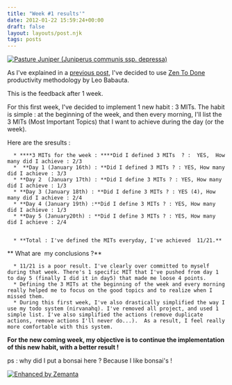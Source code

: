 ```yaml
---
title: "Week #1 results'"
date: 2012-01-22 15:59:24+00:00
draft: false
layout: layouts/post.njk
tags: posts
---
```


[![Pasture Juniper  (Juniperus communis ssp. depressa)](http://farm4.staticflickr.com/3370/3505817487_cc88c8ce5f_m.jpg)
](http://www.flickr.com/photos/nostri-imago/3505817487/)

As I've explained in a [previous post](http://laurentmaumet.com/english/my-experience-with-ztd-lets-start/), I've decided to use [Zen To Done](http://zenhabits.net/2007/11/zen-to-done-the-simple-productivity-e-book/) productivity methodology by Leo Babauta.

This is the feedback after 1 week.

For this first week, I've decided to implement 1 new habit : 3 MITs.
The habit is simple : at the beginning of the week, and then every morning, I'll list the 3 MITs (Most Important Topics) that I want to achieve during the day (or the week).

Here are the sresults :



	  * ****3 MITs for the week : ****Did I defined 3 MITs  ? :  YES,  How many did I achieve : 2/3
	  *  **Day 1 (January 16th) : **Did I defined 3 MITs ? : YES, How many did I achieve : 3/3
	  * **Day 2  (January 17th) : **Did I define 3 MITs ? : YES, How many did I achieve : 1/3
	  * **Day 3 (January 18th) : **Did I define 3 MITs ? : YES (4), How many did I achieve : 2/4
	  * **Day 4 (January 19th) :**Did I define 3 MITs ? : YES, How many did I achieve : 1/3
	  * **Day 5 (January20th) : **Did I define 3 MITs ? : YES, How many did I achieve : 2/4


	  * **Total : I've defined the MITs everyday, I've achieved  11/21.**

** What are  my conclusions ?**



	  * 11/21 is a poor result. I've clearly over committed to myself during that week. There's 1 specific MIT that I've pushed from day 1 to day 5 (finally I did it in day5) that made me loose 4 points.
	  * Defining the 3 MITs at the beginning of the week and every morning really helped me to focus on the good topics and to realize when I missed them.
	  * During this first week, I've also drastically simplified the way I use my todo system (nirvanahq). I've removed all project, and used 1 simple list. I've also simplified the actions (remove duplicate actions, remove actions I'll never do...).  As a result, I feel really more comfortable with this system.

**For the new coming week, my objective is to continue the implementation of this new habit, with a better result !**



ps : why did I put a bonsai here ? Because I like bonsai's !


[![Enhanced by Zemanta](http://img.zemanta.com/zemified_a.png?x-id=7568cb67-e7fd-479c-bf5f-541336505d32)
](http://www.zemanta.com/)
